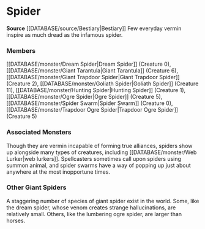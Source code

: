 ﻿---
creature_family: Spider
id: '94'
name: Spider
rarity: Common
source: '[[DATABASE/source/Bestiary|Bestiary]]'
type: Creature Family

---
# Spider

**Source** [[DATABASE/source/Bestiary|Bestiary]]
Few everyday vermin inspire as much dread as the infamous spider.

### Members

[[DATABASE/monster/Dream Spider|Dream Spider]] (Creature 0), [[DATABASE/monster/Giant Tarantula|Giant Tarantula]] (Creature 6), [[DATABASE/monster/Giant Trapdoor Spider|Giant Trapdoor Spider]] (Creature 2), [[DATABASE/monster/Goliath Spider|Goliath Spider]] (Creature 11), [[DATABASE/monster/Hunting Spider|Hunting Spider]] (Creature 1), [[DATABASE/monster/Ogre Spider|Ogre Spider]] (Creature 5), [[DATABASE/monster/Spider Swarm|Spider Swarm]] (Creature 0), [[DATABASE/monster/Trapdoor Ogre Spider|Trapdoor Ogre Spider]] (Creature 5)

###  Associated Monsters

Though they are vermin incapable of forming true alliances, spiders show up alongside many types of creatures, including [[DATABASE/monster/Web Lurker|web lurkers]]. Spellcasters sometimes call upon spiders using summon animal, and spider swarms have a way of popping up just about anywhere at the most inopportune times.

###  Other Giant Spiders

A staggering number of species of giant spider exist in the world. Some, like the dream spider, whose venom creates strange hallucinations, are relatively small. Others, like the lumbering ogre spider, are larger than horses.